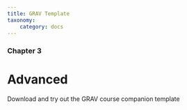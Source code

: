 ```yaml
---
title: GRAV Template
taxonomy:
    category: docs
---
```


### Chapter 3

# Advanced

Download and try out the GRAV course companion template
